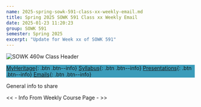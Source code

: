 ```yaml
---
name: 2025-spring-sowk-591-class-xx-weekly-email.md
title: Spring 2025 SOWK 591 Class xx Weekly Email
date: 2025-01-23 11:20:23
group: SOWK 591
semester: Spring 2025
excerpt: "Update for Week xx of SOWK 591"
---
```


![SOWK 460w Class Header](https://jacobrcampbell.com/assets/media/2024-01-19-sowk-460w-email-header-image.jpg)

<div style="background-color: #3b9cba; width: 100%;" markdown="1">

[MyHeritage](https://myheritage.heritage.edu/ICS/Academics/SOWK/SOWK_591/2425_SP-SOWK_591-1/){: .btn .btn--info}
[Syllabus](https://jacobrcampbell.com/assets/media/2025-spring-sowk-591-1-adv-seminar-ii-syllabus-campbell.pdf){: .btn .btn--info}
[Presentations](https://presentations.jacobrcampbell.com){: .btn .btn--info}
[Emails](https://jacobrcampbell.com/communications/){: .btn .btn--info}

</div>

General info to share

<< - Info From Weekly Course Page - >>
